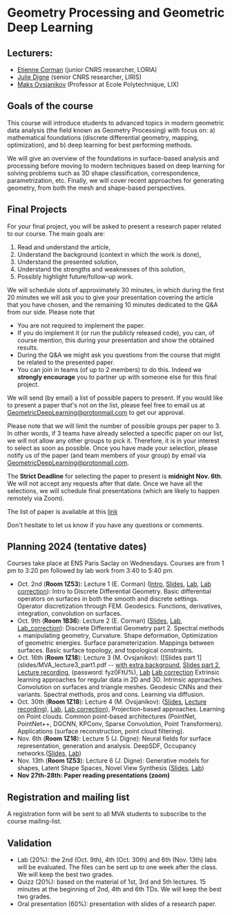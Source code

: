 # Geometry Processing and Geometric Deep Learning

## Lecturers:

- [Etienne Corman](https://members.loria.fr/ECorman/) (junior CNRS researcher, LORIA)
- [Julie Digne](https://liris.cnrs.fr/julie.digne/) (senior CNRS researcher, LIRIS)
- [Maks Ovsjanikov](https://www.lix.polytechnique.fr/~maks/) (Professor at Ecole Polytechnique, LIX)

## Goals of the course

 This course will introduce students to advanced topics in modern geometric data analysis (the field known as Geometry Processing) with focus on: 
a) mathematical foundations (discrete differential geometry, mapping, optimization), and 
b) deep learning for best performing methods. 


We will give an overview of the foundations in surface-based analysis and processing before moving to modern techniques based on deep learning for solving problems such as 3D shape classification, correspondence, parametrization, etc. Finally, we will cover recent approaches for generating geometry, from both the mesh and shape-based perspectives.

## Final Projects

For your final project, you will be asked to present a research paper related to our course. The main goals are:
1. Read and understand the article,
2. Understand the background (context in which the work is done),
3. Understand the presented solution,
4. Understand the strengths and weaknesses of this solution,
5. Possibly highlight future/follow-up work.

We will schedule slots of approximately 30 minutes, in which during the first 20 minutes we will ask you to give your presentation covering the article that you have chosen, and the remaining 10 minutes dedicated to the Q&A from our side. Please note that
- You are not required to implement the paper.
- If you do implement it (or run the publicly released code), you can, of course mention, this during your presentation and show the obtained results.
- During the Q&A we might ask you questions from the course that might be related to the presented paper.
- You can join in teams (of up to 2 members) to do this. Indeed we **strongly encourage** you to partner up with someone else for this final project.

We will send (by email) a list of possible papers to present. If you would like to present a paper that's not on the list, please feel free to email us at GeometricDeepLearning@protonmail.com to get our approval. 

Please note that we will limit the number of possible groups per paper to 3. In other words, if 3 teams have already selected a specific paper on our list, we will not allow any other groups to pick it. Therefore, it is in your interest to select as soon as possible. Once you have made your selection, please notify us of the paper (and team members of your group) by email via GeometricDeepLearning@protonmail.com.

The **Strict Deadline** for selecting the paper to present is **midnight Nov. 6th**. We will not accept any requests after that date. Once we have all the selections, we will schedule final presentations (which are likely to happen remotely via Zoom).

The list of paper is available at this [link](https://docs.google.com/document/d/1iVGCgSMZf_lFjlYCdPU__8Tux8y1pf-TiKqnVniCATA/edit?tab=t.0)

Don't hesitate to let us know if you have any questions or comments.


## Planning 2024 (tentative dates)

Courses take place at ENS Paris Saclay on Wednesdays. Courses are from 1 pm to 3:20 pm followed by lab work from 3:40 to 5:40 pm.

- Oct. 2nd (**Room 1Z53**): Lecture 1 (E. Corman) ([Intro](slides/MVA_Course_Introduction.pdf), [Slides](slides/MVA_lecture1.pdf), [Lab](td/TD1.zip), [Lab correction](td/TD1_Corrrection.ipynb)): Intro to Discrete Differential Geometry. Basic differential operators on surfaces in both the smooth and discrete settings. Operator discretization through FEM. Geodesics. Functions, derivatives, integration, convolution on surfaces.
- Oct. 9th (**Room 1B36**): Lecture 2 (E. Corman) ([Slides](slides/MVA_lecture2.pdf), [Lab](td/TD2.zip), [Lab_correction]([td/TD2_Correction.ipynb](https://nuage.lix.polytechnique.fr/index.php/s/NZsqdRZPY78Gic7))):  Discrete Differential Geometry part 2. Spectral methods + manipulating geometry, Curvature. Shape deformation, Optimization of geometric energies. Surface parameterization. Mappings between surfaces. Basic surface topology, and topological constraints.
- Oct. 16th (**Room 1Z18**): Lecture 3 (M. Ovsjanikov): ([Slides part 1](slides/MVA_lecture3_part1.pdf -- [with extra background](slides/MVA_lecture3_part1_wextra_slides.pdf), [Slides part 2](slides/MVA_lecture3_part2.pdf), [Lecture recording](https://ens-paris-saclay-fr.zoom.us/rec/share/_czVt9bwwjrdiAeGm5qGdXpeh8XlTNbEbo27D4OHkso80_bX8tixYhscL6j3m0sg.F-kj5suMXU3LZYIK 
), (password: fyz0FtU%), [Lab](td/TD3_Q.ipynb)  [Lab correction](td/TD3_Q_correction.ipynb) Extrinsic learning approaches for regular data in 2D and 3D. Intrinsic approaches. Convolution on surfaces and triangle meshes. Geodesic CNNs and their variants. Spectral methods, pros and cons. Learning via diffusion.
- Oct. 30th (**Room 1Z18**): Lecture 4 (M. Ovsjanikov): ([Slides](slides/MVA_lecture4_cmp.pdf), [Lecture recording](https://www.dropbox.com/s/bxn9lhwbrqjuxm8/GMT20241030-120528_Recording_1790x956.mp4?dl=0)), [Lab](td/TD_4.ipynb), [Lab correction](https://nuage.lix.polytechnique.fr/index.php/s/PcJMN2b2qjepGAB)), Projection-based approaches. Learning on Point clouds. Common point-based architectures (PointNet, PointNet++, DGCNN, KPConv, Sparse Convolution, Point Transformers). Applications (surface reconstruction, point cloud filtering).
- Nov. 6th (**Room 1Z18**): Lecture 5 (J. Digne): Neural fields for surface representation, generation and analysis. DeepSDF, Occupancy networks.([Slides](slides/MVA_lecture5.pdf), [Lab](td/TD_5.ipynb))
- Nov. 13th (**Room 1Z53**): Lecture 6 (J. Digne): Generative models for shapes, Latent Shape Spaces, Novel View Synthesis ([Slides](slides/MVA_lecture6.pdf), [Lab](td/TP_6.ipynb))
- **Nov 27th-28th: Paper reading presentations (zoom)**


## Registration and mailing list
A registration form will be sent to all MVA students to subscribe to the course mailing-list.

## Validation
- Lab (20%): the 2nd (Oct. 9th), 4th (Oct. 30th) and 6th (Nov. 13th) labs will be evaluated. The files can be sent up to one week after the class. We will keep the best two grades.
- Quizz (20%): based on the material of 1st, 3rd and 5th lectures. 15 minutes at the beginning of 2nd, 4th and 6th TDs. We will keep the best two grades.
- Oral presentation (60%): presentation with slides of a research paper.
